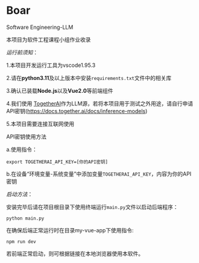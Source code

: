 # Boar
Software Engineering-LLM

本项目为软件工程课程小组作业收录

*运行前须知*：

1.本项目开发运行工具为vscode1.95.3

2.请在**python3.11**及以上版本中安装`requirements.txt`文件中的相关库

3.确认已装载**Node.js**以及**Vue2.0**等前端组件

4.我们使用 [TogetherAI](https://www.together.ai/)作为LLM源，若将本项目用于测试之外用途，请自行申请API密钥(https://docs.together.ai/docs/inference-models)

5.本项目需要连接互联网使用

API密钥使用方法

a.使用指令：

`export TOGETHERAI_API_KEY=[你的API密钥]`

b.在设备“环境变量-系统变量”中添加变量`TOGETHERAI_API_KEY`，内容为你的API密钥

*启动方法*：

安装完毕后请在项目根目录下使用终端运行`main.py`文件以启动后端程序：

`python main.py`

在确保后端正常运行时在目录my-vue-app下使用指令:

`npm run dev`

若前端正常启动，则可根据链接在本地浏览器使用本软件。

